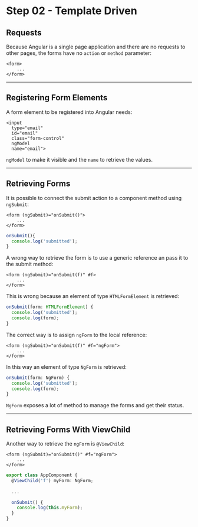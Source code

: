 # Step 02 -  Template Driven

## Requests

Because Angular is a single page application and there are no requests to other pages, the forms have no `action` or `method` parameter: 

```angular2html
<form> 
    ...
</form>
```

---

## Registering Form Elements

A form element to be registered into Angular needs:

```angular2html
<input
  type="email"
  id="email"
  class="form-control"
  ngModel
  name="email">
```

`ngModel` to make it visible and the `name` to retrieve the values.

---

## Retrieving Forms

It is possible to connect the submit action to a component method using `ngSubmit`:

```angular2html
<form (ngSubmit)="onSubmit()">
    ...
</form>
```
```typescript
onSubmit(){
  console.log('submitted');
}
```

A wrong way to retrieve the form is to use a generic reference an pass it to the submit method:

```angular2html
<form (ngSubmit)="onSubmit(f)" #f>
    ...
</form>
```

This is wrong because an element of type `HTMLFormElement` is retrieved:

```typescript
onSubmit(form: HTMLFormElement) {
  console.log('submitted');
  console.log(form);
}
```

The correct way is to assign `ngForm` to the local reference:

```angular2html
<form (ngSubmit)="onSubmit(f)" #f="ngForm">
    ...
</form>
```

In this way an element of type `NgForm` is retrieved:

```typescript
onSubmit(form: NgForm) {
  console.log('submitted');
  console.log(form);
}
```

`NgForm` exposes a lot of method to manage the forms and get their status.

---

## Retrieving Forms With ViewChild

Another way to retrieve the `ngForm` is `@ViewChild`:

```angular2html
<form (ngSubmit)="onSubmit()" #f="ngForm">
    ...
</form>
```

```typescript
export class AppComponent {
  @ViewChild('f') myForm: NgForm;
  
  ...

  onSubmit() {
    console.log(this.myForm);
  }
}
```


